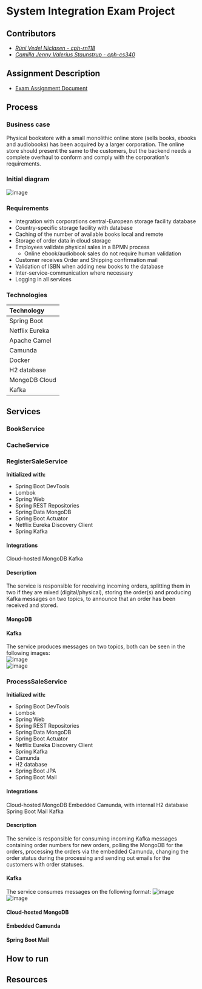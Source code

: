 # System Integration Exam Project 

## Contributors
- _[Rúni Vedel Niclasen - cph-rn118](https://github.com/Runi-VN)_
- _[Camilla Jenny Valerius Staunstrup - cph-cs340](https://github.com/Castau)_

## Assignment Description
* [Exam Assignment Document](https://github.com/Hold-Krykke-BA/System_Integration/blob/main/Examproject/Docs/SI2021ExamAssignment.pdf)

## Process
### Business case
Physical bookstore with a small monolithic online store (sells books, ebooks and audiobooks) has been acquired by a larger corporation. The online store should present the same to the customers, but the backend needs a complete overhaul to conform and comply with the corporation's requirements.

### Initial diagram  
![image](https://github.com/Hold-Krykke-BA/System_Integration/blob/main/Examproject/Diagrams/SystemDiagramFinal.PNG)

### Requirements
* Integration with corporations central-European storage facility database
* Country-specific storage facility with database
* Caching of the number of available books local and remote
* Storage of order data in cloud storage
* Employees validate physical sales in a BPMN process
  * Online ebook/audiobook sales do not require human validation
* Customer receives Order and Shipping confirmation mail
* Validation of ISBN when adding new books to the database
* Inter-service-communication where necessary
* Logging in all services

### Technologies
| Technology  |
|:--|
| Spring Boot |
|  Netflix Eureka |
|  Apache Camel |
|  Camunda |
|  Docker |
|  H2 database |
|  MongoDB Cloud |
|  Kafka |

## Services

### BookService

### CacheService

### RegisterSaleService
**Initialized with:**
* Spring Boot DevTools
* Lombok
* Spring Web
* Spring REST Repositories
* Spring Data MongoDB
* Spring Boot Actuator
* Netflix Eureka Discovery Client
* Spring Kafka

#### Integrations
Cloud-hosted MongoDB
Kafka 

#### Description
The service is responsible for receiving incoming orders, splitting them in two if they are mixed (digital/physical), storing the order(s) and producing Kafka messages on two topics, to announce that an order has been received and stored. 

#### MongoDB

#### Kafka
The service produces messages on two topics, both can be seen in the following images:  
![image](https://github.com/Hold-Krykke-BA/System_Integration/blob/main/Examproject/Diagrams/KafkaMagicRegister.PNG)  
![image](https://github.com/Hold-Krykke-BA/System_Integration/blob/main/Examproject/Diagrams/KafkaMagicCache.PNG)  

### ProcessSaleService
**Initialized with:**
* Spring Boot DevTools
* Lombok
* Spring Web
* Spring REST Repositories
* Spring Data MongoDB
* Spring Boot Actuator
* Netflix Eureka Discovery Client
* Spring Kafka
* Camunda
* H2 database
* Spring Boot JPA
* Spring Boot Mail

#### Integrations
Cloud-hosted MongoDB
Embedded Camunda, with internal H2 database
Spring Boot Mail
Kafka 

#### Description
The service is responsible for consuming incoming Kafka messages containing order numbers for new orders, polling the MongoDB for the orders, processing the orders via the embedded Camunda, changing the order status during the processing and sending out emails for the customers with order statuses. 

#### Kafka
The service consumes messages on the following format:
![image](https://github.com/Hold-Krykke-BA/System_Integration/blob/main/Examproject/Diagrams/KafkaMagicRegister.PNG)  
![image](https://github.com/Hold-Krykke-BA/System_Integration/blob/main/Examproject/Diagrams/KafkaMagicCache.PNG)  

#### Cloud-hosted MongoDB

#### Embedded Camunda

#### Spring Boot Mail



## How to run

## Resources

